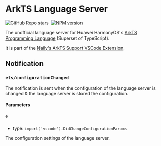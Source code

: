 # ArkTS Language Server

![GitHub Repo stars](https://img.shields.io/github/stars/groupguanfang/arkTS?style=flat)&nbsp;
[![NPM version](https://img.shields.io/npm/v/@arkts/language-server?color=a1b858)](https://www.npmjs.com/package/@arkts/language-server)

The unofficial language server for Huawei HarmonyOS's [ArkTS Programming Language](https://developer.huawei.com/consumer/cn/arkts) (Superset of TypeScript).

It is part of the [Naily's ArkTS Support VSCode Extension](https://github.com/Groupguanfang/arkTS).

## Notification

### `ets/configurationChanged`

The notification is sent when the configuration of the language server is changed & the language server is stored the configuration.

#### Parameters

##### `e`

- type: `import('vscode').DidChangeConfigurationParams`

The configuration settings of the language server.
